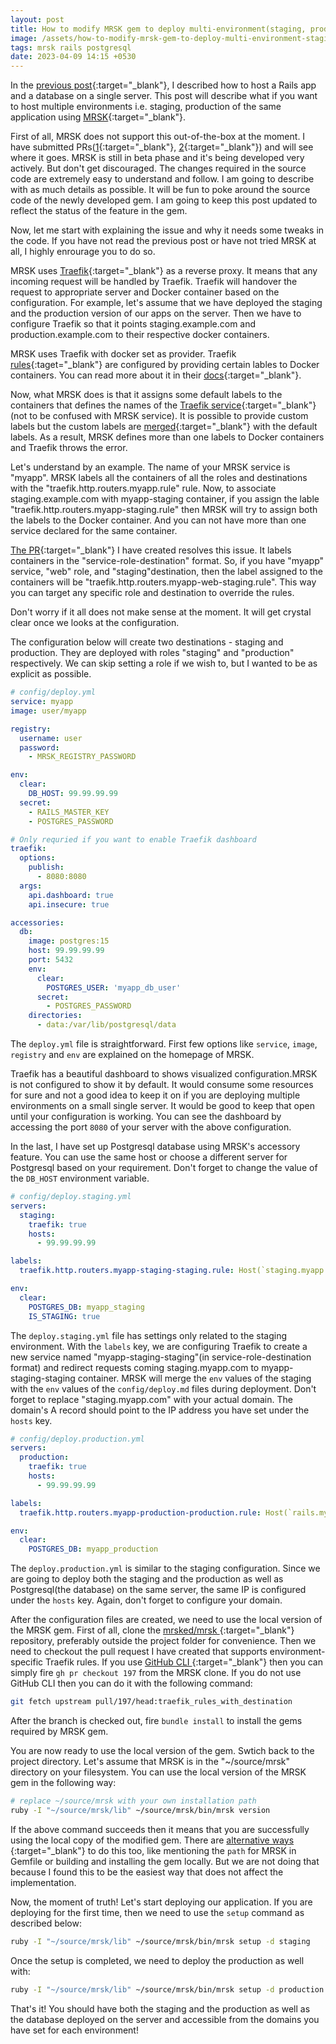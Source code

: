```yaml
---
layout: post
title: How to modify MRSK gem to deploy multi-environment(staging, production) applications
image: /assets/how-to-modify-mrsk-gem-to-deploy-multi-environment-staging-production-applications.png
tags: mrsk rails postgresql
date: 2023-04-09 14:15 +0530
---
```

In the [previous post](https://www.kartikey.dev/2023/04/05/how-to-deploy-rails-app-and-postgres-with-mrsk-on-single-server.html){:target="_blank"}, I described how to host a Rails app and a database on a single server. This post will describe what if you want to host multiple environments i.e. staging, production of the same application using [MRSK](https://mrsk.dev){:target="_blank"}.

First of all, MRSK does not support this out-of-the-box at the moment. I have submitted PRs([1](https://github.com/mrsked/mrsk/pull/197){:target="_blank"}, [2](https://github.com/mrsked/mrsk/pull/193){:target="_blank"}) and will see where it goes. MRSK is still in beta phase and it's being developed very actively. But don't get discouraged. The changes required in the source code are extremely easy to understand and follow. I am going to describe with as much details as possible. It will be fun to poke around the source code of the newly developed gem. I am going to keep this post updated to reflect the status of the feature in the gem.

Now, let me start with explaining the issue and why it needs some tweaks in the code. If you have not read the previous post or have not tried MRSK at all, I highly enrourage you to do so.

MRSK uses [Traefik](https://traefik.io/){:target="_blank"} as a reverse proxy. It means that any incoming request will be handled by Traefik. Traefik will handover the request to appropriate server and Docker container based on the configuration. For example, let's assume that we have deployed the staging and the production version of our apps on the server. Then we have to configure Traefik so that it points staging.example.com and production.example.com to their respective docker containers.

MRSK uses Traefik with docker set as provider. Traefik [rules](https://doc.traefik.io/traefik/routing/routers/#rule){:taget="_blank"} are configured by providing certain lables to Docker containers. You can read more about it in their [docs](https://doc.traefik.io/traefik/providers/docker/){:target="_blank"}.

Now, what MRSK does is that it assigns some default labels to the containers that defines the names of the [Traefik service](https://doc.traefik.io/traefik/routing/services/){:target="_blank"} (not to be confused with MRSK service). It is possible to provide custom labels but the custom labels are [merged](https://github.com/mrsked/mrsk/blob/main/lib/mrsk/configuration/role.rb#L18-L20){:target="_blank"} with the default labels. As a result, MRSK defines more than one labels to Docker containers and Traefik throws the error.

Let's understand by an example. The name of your MRSK service is "myapp". MRSK labels all the containers of all the roles and destinations with the "traefik.http.routers.myapp.rule" rule. Now, to associate staging.example.com with myapp-staging container, if you assign the lable "traefik.http.routers.myapp-staging.rule" then MRSK will try to assign both the labels to the Docker container. And you can not have more than one service declared for the same container.

[The PR](https://github.com/mrsked/mrsk/pull/197){:target="_blank"} I have created resolves this issue. It labels containers in the "service-role-destination" format. So, if you have "myapp" service, "web" role, and "staging"destination, then the label assigned to the containers will be "traefik.http.routers.myapp-web-staging.rule". This way you can target any specific role and destination to override the rules.

Don't worry if it all does not make sense at the moment. It will get crystal clear once we looks at the configuration.

The configuration below will create two destinations - staging and production. They are deployed with roles "staging" and "production" respectively. We can skip setting a role if we wish to, but I wanted to be as explicit as possible.

```yml
# config/deploy.yml
service: myapp
image: user/myapp

registry:
  username: user
  password:
    - MRSK_REGISTRY_PASSWORD

env:
  clear:
    DB_HOST: 99.99.99.99
  secret:
    - RAILS_MASTER_KEY
    - POSTGRES_PASSWORD

# Only requried if you want to enable Traefik dashboard
traefik:
  options:
    publish:
      - 8080:8080
  args:
    api.dashboard: true
    api.insecure: true

accessories:
  db:
    image: postgres:15
    host: 99.99.99.99
    port: 5432
    env:
      clear:
        POSTGRES_USER: 'myapp_db_user'
      secret:
        - POSTGRES_PASSWORD
    directories:
      - data:/var/lib/postgresql/data
```
The `deploy.yml` file is straightforward. First few options like `service`, `image`, `registry` and `env` are explained on the homepage of MRSK.

Traefik has a beautiful dashboard to shows visualized configuration.MRSK is not configured to show it by default. It would consume some resources for sure and not a good idea to keep it on if you are deploying multiple environments on a small single server. It would be good to keep that open until your configuration is working. You can see the dashboard by accessing the port `8080` of your server with the above configuration.

In the last, I have set up Postgresql database using MRSK's accessory feature. You can use the same host or choose a different server for Postgresql based on your requirement. Don't forget to change the value of the `DB_HOST` environment variable.

```yml
# config/deploy.staging.yml
servers:
  staging:
    traefik: true
    hosts:
      - 99.99.99.99

labels:
  traefik.http.routers.myapp-staging-staging.rule: Host(`staging.myapp.com`)

env:
  clear:
    POSTGRES_DB: myapp_staging
    IS_STAGING: true
```
The `deploy.staging.yml` file has settings only related to the staging environment. With the `labels` key, we are configuring Traefik to create a new service named "myapp-staging-staging"(in service-role-destination format) and redirect requests coming staging.myapp.com to myapp-staging-staging container. MRSK will merge the `env` values of the staging with the `env` values of the `config/deploy.md` files during deployment. Don't forget to replace "staging.myapp.com" with your actual domain. The domain's A record should point to the IP address you have set under the `hosts` key.

```yml
# config/deploy.production.yml
servers:
  production:
    traefik: true
    hosts:
      - 99.99.99.99

labels:
  traefik.http.routers.myapp-production-production.rule: Host(`rails.myapp.com`)

env:
  clear:
    POSTGRES_DB: myapp_production
```
The `deploy.production.yml` is similar to the staging configuration. Since we are going to deploy both the staging and the production as well as Postgresql(the database) on the same server, the same IP is configured under the `hosts` key. Again, don't forget to configure your domain.

After the configuration files are created, we need to use the local version of the MRSK gem. First of all, clone the [ mrsked/mrsk ](https://github.com/mrsked/mrsk){:target="_blank"} repository, preferably outside the project folder for convenience. Then we need to checkout the pull request I have created that supports environment-specific Traefik rules. If you use [ GitHub CLI ](https://cli.github.com/){:target="_blank"} then you can simply fire `gh pr checkout 197` from the MRSK clone. If you do not use GitHub CLI then you can do it with the following command:
```sh
git fetch upstream pull/197/head:traefik_rules_with_destination
```

After the branch is checked out, fire `bundle install` to install the gems required by MRSK gem.

You are now ready to use the local version of the gem. Swtich back to the project directory. Let's assume that MRSK is in the "~/source/mrsk" directory on your filesystem. You can use the local version of the MRSK gem in the following way:
```sh
# replace ~/source/mrsk with your own installation path
ruby -I "~/source/mrsk/lib" ~/source/mrsk/bin/mrsk version
```

If the above command succeeds then it means that you are successfully using the local copy of the modified gem. There are [ alternative ways ](https://rossta.net/blog/how-to-specify-local-ruby-gems-in-your-gemfile.html){:target="_blank"} to do this too, like mentioning the `path` for MRSK in Gemfile or building and installing the gem locally. But we are not doing that because I found this to be the easiest way that does not affect the implementation.

Now, the moment of truth! Let's start deploying our application. If you are deploying for the first time, then we need to use the `setup` command as described below:
```sh
ruby -I "~/source/mrsk/lib" ~/source/mrsk/bin/mrsk setup -d staging
```

Once the setup is completed, we need to deploy the production as well with:
```sh
ruby -I "~/source/mrsk/lib" ~/source/mrsk/bin/mrsk setup -d production
```

That's it! You should have both the staging and the production as well as the database deployed on the server and accessible from the domains you have set for each environment!
